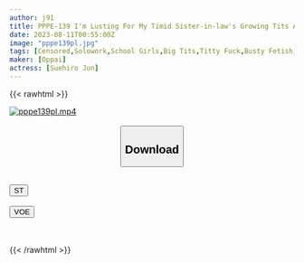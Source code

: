 ```yaml
---
author: j91
title: PPPE-139 I'm Lusting For My Timid Sister-in-law's Growing Tits And Rubbing Them! Nipple Kneading Training Until It Becomes Sensitive Milk Immediately! Jun Suehiro
date: 2023-08-11T00:55:00Z
image: "pppe139pl.jpg"
tags: [Censored,Solowork,School Girls,Big Tits,Titty Fuck,Busty Fetish,Acme · Orgasm	 ]
maker: [Oppai]
actress: [Suehiro Jun]
---
```



{{< rawhtml >}}

<div class="video" data-videoid="MjBx87RRADImvPd">
    <a href="javascript:;">
        <img src="https://my.j91.asia/posts/pppe139pl/pppe139pl.jpg" width="WIDTH" height="HEIGHT" alt="pppe139pl.mp4" loading="lazy">
    </a>
</div>

<script type="text/javascript" src="https://j91.asia/asset/on-demand-st.js"></script>

<br>
  <link rel="stylesheet" href="https://j91.asia/asset/bs5.css">
  
  <center>
  <button class="btn btn-primary" type="button" data-bs-toggle="collapse" data-bs-target=".multi-collapse" aria-expanded="false" aria-controls="multiCollapseExample1 multiCollapseExample2"><h2>Download</h2></button></center>
</p>
<div class="row">
  <div class="col">
    <div class="collapse multi-collapse" id="multiCollapseExample1">
      <div class="card card-body">
	      	      <br>
<div class="buttons">  
<a href="https://streamtape.to/v/MjBx87RRADImvPd"><button class="btn-hover color-3"><i class="fa fa-download"></i> ST</button></a></div>
    </div>
  </div>
</div>
  <div class="col">
    <div class="collapse multi-collapse" id="multiCollapseExample2">
      <div class="card card-body">
	      <br>
<div class="buttons">
    <a href="https://voe.sx/ffep5vbrmtxi"><button class="btn-hover color-9"><i class="fa fa-download"></i> VOE</button></a></div>
<br><br>
      </div>
    </div>
  </div>
</div>

{{< /rawhtml >}}